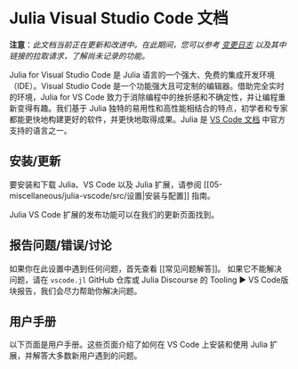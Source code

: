 # Julia Visual Studio Code 文档

**注意**：_此文档当前正在更新和改进中。在此期间，您可以参考 [变更日志](https://github.com/julia-vscode/julia-vscode/blob/main/CHANGELOG.md) 以及其中链接的拉取请求，了解尚未记录的功能。_

Julia for Visual Studio Code 是 Julia 语言的一个强大、免费的集成开发环境（IDE）。Visual Studio Code 是一个功能强大且可定制的编辑器。借助完全实时的环境，Julia for VS Code 致力于消除编程中的挫折感和不确定性，并让编程重新变得有趣。我们基于 Julia 独特的易用性和高性能相结合的特点，初学者和专家都能更快地构建更好的软件，并更快地取得成果。Julia 是 [VS Code 文档](https://code.visualstudio.com/docs/languages/julia) 中官方支持的语言之一。

## 安装/更新

要安装和下载 Julia、VS Code 以及 Julia 扩展，请参阅 [[05-miscellaneous/julia-vscode/src/设置|安装与配置]] 指南。

Julia VS Code 扩展的发布功能可以在我们的更新页面找到。

## 报告问题/错误/讨论

如果你在此设置中遇到任何问题，首先查看 [[常见问题解答]]。 如果它不能解决问题，请在 `vscode.jl` GitHub 仓库或 Julia Discourse 的 Tooling ▶ VS Code版块报告，我们会尽力帮助你解决问题。

## 用户手册

以下页面是用户手册。这些页面介绍了如何在 VS Code 上安装和使用 Julia 扩展，并解答大多数新用户遇到的问题。
